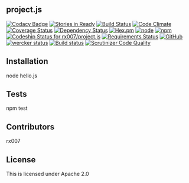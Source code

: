 
## project.js

[![Codacy Badge](https://img.shields.io/codacy/e27821fb6289410b8f58338c7e0bc686.svg)](https://www.codacy.com/public/rx007/project.js)
[![Stories in Ready](https://badge.waffle.io/rx007/project.js.png?label=ready&title=Ready)](https://waffle.io/rx007/project.js)
[![Build Status](https://travis-ci.org/rx007/project.js.svg?branch=master)](https://travis-ci.org/rx007/project.js)
[![Code Climate](https://codeclimate.com/github/rx007/project.js/badges/gpa.svg)](https://codeclimate.com/github/rx007/project.js)
[![Coverage Status](https://codeclimate.com/github/rx007/project.js/badges/coverage.svg)](https://coveralls.io/r/rx007/project.js)
[![Dependency Status](https://www.versioneye.com/user/projects/54846fbb3f594e41bd000160/badge.svg)](https://www.versioneye.com/user/projects/54846fbb3f594e41bd000160)
[![Hex.pm](http://img.shields.io/hexpm/l/plug.svg)](http://www.apache.org/licenses/LICENSE-2.0)
[![node](http://img.shields.io/node/v/gh-badges.svg)]()
[![npm](http://img.shields.io/npm/v/npm.svg)]()
[ ![Codeship Status for rx007/project.js](http://img.shields.io/codeship/d6c1ddd0-16a3-0132-5f85-2e35c05e22b1.svg)](https://codeship.com/projects/51841)
[![Requirements Status](https://requires.io/github/rx007/project.js/requirements.svg?branch=master)](https://requires.io/github/rx007/project.js/requirements/?branch=master)
[![GitHub](http://img.shields.io/github/issues/badges/shields.svg)]()
[![wercker status](http://img.shields.io/wercker/ci/54330318b4ce963d50020750.svg "wercker status")](https://app.wercker.com/project/bykey/2ebcdcd5ee661cef5ee56f0307872ab8)
[![Build status](http://img.shields.io/appveyor/ci/gruntjs/grunt.svg)](https://ci.appveyor.com/project/rx007/project-js)
[![Scrutinizer Code Quality](https://scrutinizer-ci.com/g/rx007/project.js/badges/quality-score.png?b=master)](https://scrutinizer-ci.com/g/rx007/project.js/?branch=master)

## Installation

node hello.js


## Tests

npm test

## Contributors

rx007

## License

This is licensed under Apache 2.0

